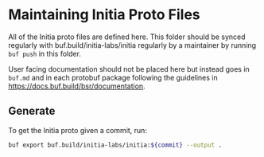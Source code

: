 # Maintaining Initia Proto Files

All of the Initia proto files are defined here. This folder should
be synced regularly with buf.build/initia-labs/initia regularly by
a maintainer by running `buf push` in this folder.

User facing documentation should not be placed here but instead goes in
`buf.md` and in each protobuf package following the guidelines in
<https://docs.buf.build/bsr/documentation>.

## Generate

To get the Initia proto given a commit, run:

```bash
buf export buf.build/initia-labs/initia:${commit} --output .
```

